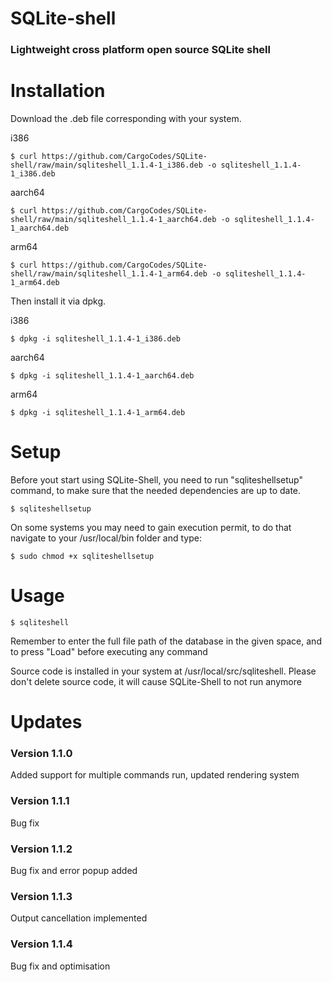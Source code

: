 # SQLite-shell
### Lightweight cross platform open source SQLite shell

# Installation

Download the .deb file corresponding with your system. 

i386

    $ curl https://github.com/CargoCodes/SQLite-shell/raw/main/sqliteshell_1.1.4-1_i386.deb -o sqliteshell_1.1.4-1_i386.deb

aarch64
    
    $ curl https://github.com/CargoCodes/SQLite-shell/raw/main/sqliteshell_1.1.4-1_aarch64.deb -o sqliteshell_1.1.4-1_aarch64.deb

arm64

    $ curl https://github.com/CargoCodes/SQLite-shell/raw/main/sqliteshell_1.1.4-1_arm64.deb -o sqliteshell_1.1.4-1_arm64.deb

Then install it via dpkg.

i386

    $ dpkg -i sqliteshell_1.1.4-1_i386.deb

aarch64
    
    $ dpkg -i sqliteshell_1.1.4-1_aarch64.deb

arm64

    $ dpkg -i sqliteshell_1.1.4-1_arm64.deb

# Setup
    
Before yout start using SQLite-Shell, you need to run "sqliteshellsetup" command, to make sure that the needed dependencies are up to date. 
    
    $ sqliteshellsetup
    
On some systems you may need to gain execution permit, to do that navigate to your /usr/local/bin folder and type:
    
    $ sudo chmod +x sqliteshellsetup

# Usage
    
    $ sqliteshell
     
Remember to enter the full file path of the database in the given space, and to press "Load" before executing any command

Source code is installed in your system at /usr/local/src/sqliteshell. Please don't delete source code, it will cause SQLite-Shell to not run anymore

# Updates
### Version 1.1.0
Added support for multiple commands run, updated rendering system

### Version 1.1.1
Bug fix

### Version 1.1.2
Bug fix and error popup added

### Version 1.1.3
Output cancellation implemented

### Version 1.1.4
Bug fix and optimisation
